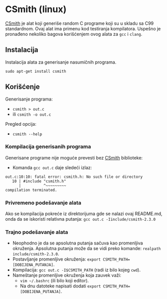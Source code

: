 # CSmith (linux)

[CSmith](https://embed.cs.utah.edu/csmith/) je alat koji generiše random C programe koji su u skladu sa C99 standardnom. Ovaj alat ima primenu kod testiranja kompilatora. Uspešno je pronađeno
nekoliko bagova korišćenjem ovog alata za `gcc` i `clang`.

## Instalacija

Instalacija alata za generisanje nasumičnih programa.
```
sudo apt-get install csmith
```

## Korišćenje 

Generisanje programa:
- `csmith > out.c`
- ili `csmith -o out.c`

Pregled opcija:
- `csmith --help`

### Kompilacija generisanih programa

Generisane programe nije moguće prevesti bez [CSmith](https://embed.cs.utah.edu/csmith/) biblioteke:
- Komanda `gcc out.c` daje sledeći izlaz:
```
out.c:10:10: fatal error: csmith.h: No such file or directory
   10 | #include "csmith.h"
      |          ^~~~~~~~~~
compilation terminated.
```

### Privremeno podešavanje alata

Ako se kompilacija pokreće iz direktorijuma gde se nalazi ovaj README.md, onda da se iskoristi relativna putanja: `gcc out.c -Iinclude/csmith-2.3.0`

### Trajno podešavanje alata

- Neophodno je da se apsolutna putanja sačuva kao promenljiva okruženja. Apsolutna putanja može da se vidi preko komande: `realpath include/csmith-2.3.0`. 
- Postavljanje promenljive okruženja: `export CSMITH_PATH=[DOBIJENA_PUTANJA]`.
- Kompilacija: `gcc out.c -I$CSMITH_PATH` (radi iz bilo kojeg `cwd`).
- Nameštanje promenljive okruženja koja zauvek važi: 
    * `vim ~/.bashrc` (ili bilo koji editor).
    * Na dnu datoteke napisati dodati `export CSMITH_PATH=[DOBIJENA_PUTANJA]`.

